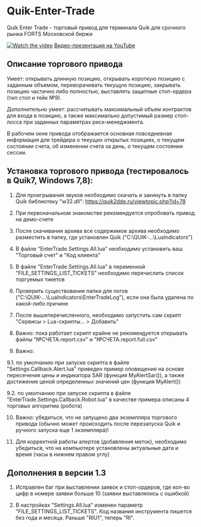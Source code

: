 # Quik-Enter-Trade
Quik Enter Trade - торговый привод для терминала Quik для срочного рынка FORTS Московской биржи

[![Watch the video](https://img.youtube.com/vi/ZY1ffzLYBX4/maxresdefault.jpg)](https://youtu.be/ZY1ffzLYBX4)
[Видео-презентация на YouTube](https://youtu.be/ZY1ffzLYBX4)

## Описание торгового привода

Умеет: открывать длинную позицию, открывать короткую позицию с заданным объемом, переворачивать текущую позицию, закрывать позицию частично либо полностью, выставлять защитные стоп-ордера (тип стоп и тейк №9).

Дополнительно умеет: рассчитывать максимальный объем контрактов для входа в позицию, а также максимально допустимый размер стоп-лосса при заданных параметрах риск-менеджмента.

В рабочем окне привода отображается основная повседневная информация для трейдера о текущих открытых позициях, о текущем состоянии счета, об изменении счета за день, о текущем состоянии сессии.

## Установка торгового привода (тестировалось в Quik7, Windows 7,8):

1. Для проигрывания звуков необходимо скачать и закинуть в папку Quik библиотеку "w32.dll": https://quik2dde.ru/viewtopic.php?id=78

2. При первоначальном знакомстве рекомендуется опробовать привод на демо-счете

3. После скачивания архива все содержимое архива необходимо разместить в папку, где установлен Quik ("C:\QUIK-...\LuaIndicators\")

4. В файле "EnterTrade.Settings.All.lua" необходимо установить ваш "Торговый счет" и "Код клиента"

5. В файле "EnterTrade.Settings.All.lua" в переменной "FILE_SETTINGS_LIST_TICKETS" необходимо перечислить список торгуемых тикетов 

6. Проверить существование папки для логов ("C:\QUIK-...\LuaIndicators\EnterTradeLog"), если она была удалена по какой-либо причине

7. После вышеперечисленного, необходимо запустить сам скрипт "Сервисы > Lua-скрипты... > Добавить" 

8. Важно: пока работает скрипт крайне не рекомендуется открывать файлы "№СЧЕТА.report.csv" и "№СЧЕТА.report.full.csv"

9. Важно: 

9.1. по умолчанию при запуске скрипта в файле "Settings.Callback.Alert.lua" приведен пример оповещения на основе пересечения цены и индикатора SAR (функция MyAlertSar()), а также достижение ценой определенных значений цен (функция MyAlert())

9.2. по умолчанию при запуске скрипта в файле "EnterTrade.Settings.Callback.Robot.lua" в качестве примера описаны 4 торговых алгоритма (робота)

10. Важно: убедиться, что не запущено два экземпляра торгового привода (обычно может происходить после перезапуска Quik и ручного запуска еще 1 экземпляра)!

11. Для корректной работы алертов (добавления меток), необходимо убедиться, что на компьютере установлены актуальные дата и время (часы в нижнем правом углу)

## Дополнения в версии 1.3

1. Исправлен баг при выставлении заявок и стоп-ордеров, где кол-во цифр в номере заявки больше 10 (заявки выставлялись с ошибкой)

2. В настройках "Settings.All.lua" изменен параметр "FILE_SETTINGS_LIST_TICKETS". Код названия инструмента пишется без года и месяца. Раньше "RIU1", теперь "RI".
